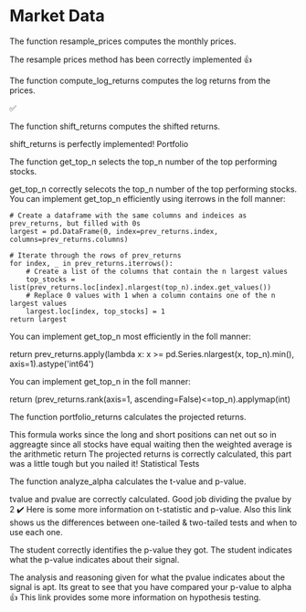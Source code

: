 

# Market Data

The function resample_prices computes the monthly prices.

The resample prices method has been correctly implemented :+1:

The function compute_log_returns computes the log returns from the prices.

:white_check_mark:

The function shift_returns computes the shifted returns.

shift_returns is perfectly implemented!
Portfolio

The function get_top_n selects the top_n number of the top performing stocks.

get_top_n correctly selecots the top_n number of the top performing stocks.
You can implement get_top_n efficiently using iterrows in the foll manner:

    # Create a dataframe with the same columns and indeices as prev_returns, but filled with 0s
    largest = pd.DataFrame(0, index=prev_returns.index, columns=prev_returns.columns)

    # Iterate through the rows of prev_returns
    for index, _ in prev_returns.iterrows():
        # Create a list of the columns that contain the n largest values
        top_stocks = list(prev_returns.loc[index].nlargest(top_n).index.get_values())
        # Replace 0 values with 1 when a column contains one of the n largest values 
        largest.loc[index, top_stocks] = 1
    return largest

You can implement get_top_n most efficiently in the foll manner:

return prev_returns.apply(lambda x: x >= pd.Series.nlargest(x, top_n).min(), axis=1).astype('int64')

You can implement get_top_n in the foll manner:

return (prev_returns.rank(axis=1, ascending=False)<=top_n).applymap(int)

The function portfolio_returns calculates the projected returns.

This formula works since the long and short positions can net out so in aggreagte since all stocks have equal waiting then the weighted average is the arithmetic return
The projected returns is correctly calculated, this part was a little tough but you nailed it!
Statistical Tests

The function analyze_alpha calculates the t-value and p-value.

tvalue and pvalue are correctly calculated. Good job dividing the pvalue by 2 :heavy_check_mark:
Here is some more information on t-statistic and p-value. Also this link shows us the differences between one-tailed & two-tailed tests and when to use each one.

The student correctly identifies the p-value they got. The student indicates what the p-value indicates about their signal.

The analysis and reasoning given for what the pvalue indicates about the signal is apt. Its great to see that you have compared your p-value to alpha :+1: This link provides some more information on hypothesis testing.

